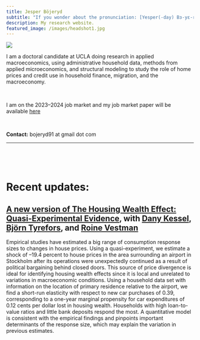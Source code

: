 ```yaml
---
title: Jesper Böjeryd
subtitle: "If you wonder about the pronunciation: [Yesper(-day) Bɜ-yɛ-reed]"
description: My research website.
featured_image: /images/headshot1.jpg
---
```



<img class="on_page_img" src="{{ page.featured_image | relative_url }}">
  
I am a doctoral candidate at UCLA doing research in applied macroeconomics, using administrative household data, methods from applied microeconomics, and structural modeling to study the role of home prices and credit use in household finance, migration, and the macroeconomy.

&nbsp;  

I am on the 2023&ndash;2024 job market and my job market paper will be available <a href="https://www.jesperbojeryd.se/papers/Bojeryd JMP Should I stay or should I go.pdf#style.css?the=fonz.pdf" target="_blank">here</a>

&nbsp;  

**Contact:** bojeryd91 at gmail dot com

---

&nbsp;  

&nbsp;  

#  Recent updates:
## <a href="https://www.jesperbojeryd.se/papers/DP18034-compressed.pdf" target="_blank">A new version of The Housing Wealth Effect: Quasi-Experimental Evidence</a>, with [Dany Kessel](https://sites.google.com/view/dany-kessel-phd-candidate/startsida), [Björn Tyrefors](http://btyrefors.se/), and [Roine Vestman](https://roinevestman.com/)
Empirical studies have estimated a big range of consumption response sizes to changes in house prices. Using a quasi-experiment, we estimate a shock of –19.4 percent to house prices in the area surrounding an airport in Stockholm after its operations were unexpectedly continued as a result of political bargaining behind closed doors. This source of price divergence is ideal for identifying housing wealth effects since it is local and unrelated to variations in macroeconomic conditions. Using a household data set with information on the location of primary residence relative to the airport, we find a short-run elasticity with respect to new car purchases of 0.39, corresponding to a one-year marginal propensity for car expenditures of 0.12 cents per dollar lost in housing wealth. Households with high loan-to-value ratios and little bank deposits respond the most. A quantitative model is consistent with the empirical findings and pinpoints important determinants of the response size, which may explain the variation in previous estimates.
